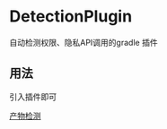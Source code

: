 # DetectionPlugin


自动检测权限、隐私API调用的gradle 插件


## 用法

引入插件即可

[产物检测](https://github.com/mooncakedevop/staticAnalysis)

